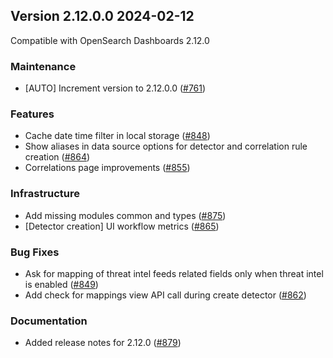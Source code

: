 ## Version 2.12.0.0 2024-02-12

Compatible with OpenSearch Dashboards 2.12.0

### Maintenance
* [AUTO] Increment version to 2.12.0.0 ([#761](https://github.com/opensearch-project/security-analytics-dashboards-plugin/pull/761))

### Features
* Cache date time filter in local storage ([#848](https://github.com/opensearch-project/security-analytics-dashboards-plugin/pull/848))
* Show aliases in data source options for detector and correlation rule creation ([#864](https://github.com/opensearch-project/security-analytics-dashboards-plugin/pull/864))
* Correlations page improvements ([#855](https://github.com/opensearch-project/security-analytics-dashboards-plugin/pull/855))

### Infrastructure
* Add missing modules common and types ([#875](https://github.com/opensearch-project/security-analytics-dashboards-plugin/pull/875))
* [Detector creation] UI workflow metrics ([#865](https://github.com/opensearch-project/security-analytics-dashboards-plugin/pull/865))

### Bug Fixes
* Ask for mapping of threat intel feeds related fields only when threat intel is enabled ([#849](https://github.com/opensearch-project/security-analytics-dashboards-plugin/pull/849))
* Add check for mappings view API call during create detector ([#862](https://github.com/opensearch-project/security-analytics-dashboards-plugin/pull/862))

### Documentation
* Added release notes for 2.12.0 ([#879](https://github.com/opensearch-project/security-analytics-dashboards-plugin/pull/879))